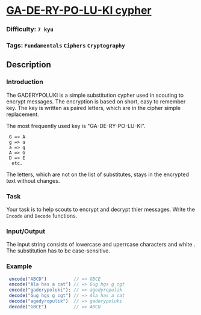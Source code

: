 # [GA-DE-RY-PO-LU-KI cypher](https://www.codewars.com/kata/592a6ad46d6c5a62b600003f)

### Difficulty: `7 kyu`

### Tags: `Fundamentals` `Ciphers` `Cryptography`

## Description

### Introduction
The GADERYPOLUKI is a simple substitution cypher used in scouting to encrypt messages. The encryption is based on short, easy to remember key. The key is written as paired letters, which are in the cipher simple replacement.

The most frequently used key is "GA-DE-RY-PO-LU-KI".

```
 G => A
 g => a
 a => g
 A => G
 D => E
  etc.
```

The letters, which are not on the list of substitutes, stays in the encrypted text without changes.

### Task
Your task is to help scouts to encrypt and decrypt thier messages. Write the `Encode` and `Decode` functions.

### Input/Output
The input string consists of lowercase and uperrcase characters and white . The substitution has to be case-sensitive.

### Example

```js
 encode("ABCD")          // => GBCE 
 encode("Ala has a cat") // => Gug hgs g cgt 
 encode("gaderypoluki"); // => agedyropulik
 decode("Gug hgs g cgt") // => Ala has a cat 
 decode("agedyropulik")  // => gaderypoluki
 decode("GBCE")          // => ABCD
```